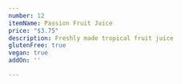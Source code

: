 ```yaml
---
number: 12
itemName: Passion Fruit Juice
price: "$3.75"
description: Freshly made tropical fruit juice
glutenFree: true
vegan: true
addOn: ''

---
```

